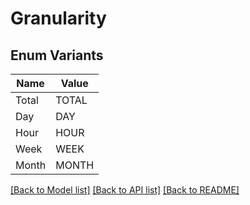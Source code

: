 # Granularity

## Enum Variants

| Name | Value |
|---- | -----|
| Total | TOTAL |
| Day | DAY |
| Hour | HOUR |
| Week | WEEK |
| Month | MONTH |


[[Back to Model list]](../README.md#documentation-for-models) [[Back to API list]](../README.md#documentation-for-api-endpoints) [[Back to README]](../README.md)


